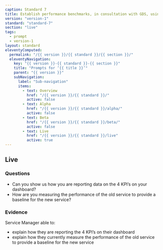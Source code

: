 ```yaml
---
caption: Standard 7
title: Establish performance benchmarks, in consultation with GDS, using the 4 key performance indicators (KPIs) defined in the manual, against which the service will be measured.
version: "version-1"
standard: "standard-7"
section: "live"
tags:
  - prompt
  - version-1
layout: standard
eleventyComputed:
  permalink: "/{{ version }}/{{ standard }}/{{ section }}/"
  eleventyNavigation:
    key: "{{ version }}-{{ standard }}-{{ section }}"
    title: "Prompts for ‘{{ title }}’"
    parent: "{{ version }}"
    subNavigation:
      label: "Sub-navigation"
      items:
        - text: Overview
          href: "/{{ version }}/{{ standard }}/"
          active: false
        - text: Alpha
          href: "/{{ version }}/{{ standard }}/alpha/"
          active: false
        - text: Beta
          href: "/{{ version }}/{{ standard }}/beta/"
          active: false
        - text: Live
          href: "/{{ version }}/{{ standard }}/live"
          active: true
---
```


## Live

### Questions

- Can you show us how you are reporting data on the 4 KPI’s on your dashboard?
- How are you measuring the performance of the old service to provide a baseline for the new service?

### Evidence

Service Manager able to:

- explain how they are reporting the 4 KPI’s on their dashboard
- explain how they currently measure the performance of the old service to provide a baseline for the new service
